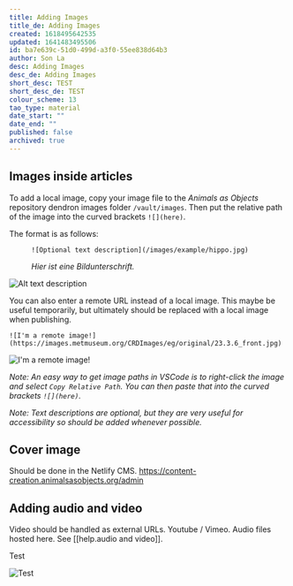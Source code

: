 ```yaml
---
title: Adding Images
title_de: Adding Images
created: 1618495642535
updated: 1641483495506
id: ba7e639c-51d0-499d-a3f0-55ee838d64b3
author: Son La
desc: Adding Images
desc_de: Adding Images
short_desc: TEST
short_desc_de: TEST
colour_scheme: 13
tao_type: material
date_start: ""
date_end: ""
published: false
archived: true
---
```


## Images inside articles

To add a local image, copy your image file to the *Animals as Objects* repository dendron images folder `/vault/images`. Then put the relative path of the image into the curved brackets `![](here)`.

The format is as follows:

<figure>

`![Optional text description](/images/example/hippo.jpg)`

<figcaption>

_Hier ist eine Bildunterschrift._

</figcaption>

</figure>

![Alt text description](/images/example/hippo.jpg)

You can also enter a remote URL instead of a local image. This maybe be useful temporarily, but ultimately should be replaced with a local image when publishing.

`![I'm a remote image!](https://images.metmuseum.org/CRDImages/eg/original/23.3.6_front.jpg)`

![I'm a remote image!](https://images.metmuseum.org/CRDImages/eg/original/23.3.6_front.jpg)

*Note: An easy way to get image paths in VSCode is to right-click the image and select `Copy Relative Path`. You can then paste that into the curved brackets `![](here)`.*

*Note: Text descriptions are optional, but they are very useful for accessibility so should be added whenever possible.*

## Cover image

Should be done in the Netlify CMS. 
https://content-creation.animalsasobjects.org/admin


## Adding audio and video

Video should be handled as external URLs. Youtube / Vimeo. Audio files hosted here. See [[help.audio and video]].



Test

![Test](/images/caspar_david_friedrich_-_the_grosse_gehege_near_dresden_-_google_art_project.jpg "Caspar David Friedrich Dresden")
